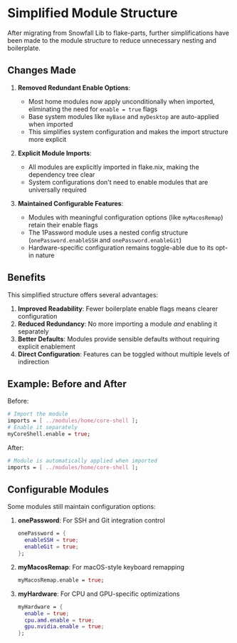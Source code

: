 # Simplified Module Structure

After migrating from Snowfall Lib to flake-parts, further simplifications have been made to the module structure to reduce unnecessary nesting and boilerplate.

## Changes Made

1. **Removed Redundant Enable Options**: 
   - Most home modules now apply unconditionally when imported, eliminating the need for `enable = true` flags
   - Base system modules like `myBase` and `myDesktop` are auto-applied when imported
   - This simplifies system configuration and makes the import structure more explicit

2. **Explicit Module Imports**:
   - All modules are explicitly imported in flake.nix, making the dependency tree clear
   - System configurations don't need to enable modules that are universally required

3. **Maintained Configurable Features**:
   - Modules with meaningful configuration options (like `myMacosRemap`) retain their enable flags
   - The 1Password module uses a nested config structure (`onePassword.enableSSH` and `onePassword.enableGit`)
   - Hardware-specific configuration remains toggle-able due to its opt-in nature

## Benefits

This simplified structure offers several advantages:

1. **Improved Readability**: Fewer boilerplate enable flags means clearer configuration
2. **Reduced Redundancy**: No more importing a module *and* enabling it separately
3. **Better Defaults**: Modules provide sensible defaults without requiring explicit enablement
4. **Direct Configuration**: Features can be toggled without multiple levels of indirection

## Example: Before and After

Before:
```nix
# Import the module
imports = [ ../modules/home/core-shell ];
# Enable it separately
myCoreShell.enable = true;
```

After:
```nix
# Module is automatically applied when imported
imports = [ ../modules/home/core-shell ];
```

## Configurable Modules

Some modules still maintain configuration options:

1. **onePassword**: For SSH and Git integration control
   ```nix
   onePassword = {
     enableSSH = true;
     enableGit = true;
   };
   ```

2. **myMacosRemap**: For macOS-style keyboard remapping
   ```nix
   myMacosRemap.enable = true;
   ```

3. **myHardware**: For CPU and GPU-specific optimizations
   ```nix
   myHardware = {
     enable = true;
     cpu.amd.enable = true;
     gpu.nvidia.enable = true;
   };
   ```